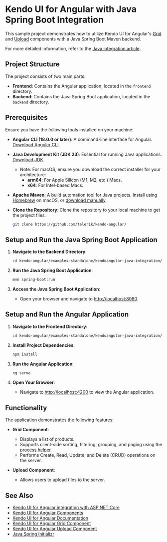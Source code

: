 # Kendo UI for Angular with Java Spring Boot Integration

This sample project demonstrates how to utilize Kendo UI for Angular's [Grid](https://www.telerik.com/kendo-angular-ui/components/grid/) and [Upload](https://www.telerik.com/kendo-angular-ui/components/uploads/upload/) components with a Java Spring Boot Maven backend.

For more detailed information, refer to the [Java integration article](https://www.telerik.com/kendo-angular-ui/components/installation/java-spring).

## Project Structure

The project consists of two main parts:

- **Frontend**: Contains the Angular application, located in the `frontend` directory.
- **Backend**: Contains the Java Spring Boot application, located in the `backend` directory.

## Prerequisites

Ensure you have the following tools installed on your machine:

- **Angular CLI (18.0.0 or later)**: A command-line interface for Angular. [Download Angular CLI](https://angular.io/cli).
- **Java Development Kit (JDK 23)**: Essential for running Java applications. [Download JDK](https://www.oracle.com/java/technologies/downloads/).
  - Note: For macOS, ensure you download the correct installer for your architecture:
    - **arm64**: For Apple Silicon (M1, M2, etc.) Macs.
    - **x64**: For Intel-based Macs.

- **Apache Maven**: A build automation tool for Java projects. Install using [Homebrew](https://formulae.brew.sh/formula/maven) on macOS, or [download manually](https://maven.apache.org/install.html).

- **Clone the Repository**: Clone the repository to your local machine to get the project files.

    ```bash
    git clone https://github.com/telerik/kendo-angular/
    ```

## Setup and Run the Java Spring Boot Application

1. **Navigate to the Backend Directory**:

    ```bash
    cd kendo-angular/examples-standalone/kendoangular-java-integration/backend
    ```

2. **Run the Java Spring Boot Application**:

    ```bash
    mvn spring-boot:run
    ```

3. **Access the Java Spring Boot Application**:
    - Open your browser and navigate to [http://localhost:8080](http://localhost:8080).

## Setup and Run the Angular Application

1. **Navigate to the Frontend Directory**:

    ```bash
    cd kendo-angular/examples-standalone/kendoangular-java-integration/ClientApp
    ```

2. **Install Project Dependencies**:

    ```bash
    npm install
    ```

3. **Run the Angular Application**:

    ```bash
    ng serve
    ```

4. **Open Your Browser**:
    - Navigate to [http://localhost:4200](http://localhost:4200) to view the Angular application.

## Functionality

The application demonstrates the following features:

- **Grid Component**:
  - Displays a list of products.
  - Supports client-side sorting, filtering, grouping, and paging using the [process helper](https://www.telerik.com/kendo-angular-ui/components/data-query/bulk-operations).
  - Performs Create, Read, Update, and Delete (CRUD) operations on the server.

- **Upload Component**:
  - Allows users to upload files to the server.

## See Also

- [Kendo UI for Angular integration with ASP.NET Core](https://www.telerik.com/kendo-angular-ui/components/installation/dotnet-core)
- [Kendo UI for Angular Components](https://www.telerik.com/kendo-angular-ui)
- [Kendo UI for Angular Documentation](https://www.telerik.com/kendo-angular-ui/components/)
- [Kendo UI for Angular Grid Component](https://www.telerik.com/kendo-angular-ui/components/grid/)
- [Kendo UI for Angular Upload Component](https://www.telerik.com/kendo-angular-ui/components/uploads/upload/)
- [Java Spring Initializr](https://start.spring.io/)
